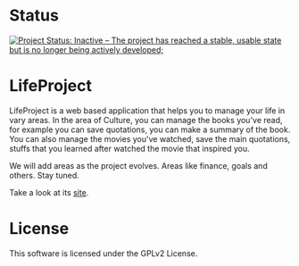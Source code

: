 # Status
[![Project Status: Inactive – The project has reached a stable, usable state but is no longer being actively developed;](https://www.repostatus.org/badges/latest/inactive.svg)](https://www.repostatus.org/#inactive)

# LifeProject

LifeProject is a web based application that helps you to manage your life in vary areas. In the area of Culture, you can manage the books you've read, for example you can save quotations, you can make a summary of the book. You can also manage the movies you've watched, save the main quotations, stuffs that you learned after watched the movie that inspired you.

We will add areas as the project evolves. Areas like finance, goals and others. Stay tuned.

Take a look at its [site](https://lifeprojectapp.com).

# License

This software is licensed under the GPLv2 License.
